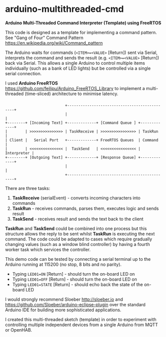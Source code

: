 # arduino-multithreaded-cmd

**Arduino Multi-Threaded Command Interpreter (Template) using FreeRTOS**

This code is designed as a template for implementing a command pattern. 
See "Gang of Four" Command Pattern https://en.wikipedia.org/wiki/Command_pattern

The Arduino waits for commands (`<ITEM>=<VALUE>` [Return]) sent via Serial,
interprets the command and sends the result (e.g. `<ITEM>=<VALUE>` [Return])
back via Serial.  This allows a single Arduino to control multiple items
individually (such as a bank of LED lights) but be controlled via a single
serial connection.

I used **Arduino FreeRTOS** https://github.com/feilipu/Arduino_FreeRTOS_Library
to implement a multi-threaded (time-sliced) architecture to minimise latency.
### 
                               +----------------------------------------------+
                               |                                              |
    +--------+ [Incoming Text] +-------------+ [Command Queue ] +-------------+
    |        | >>>>>>>>>>>>>>> | TaskReceive | >>>>>>>>>>>>>>>> | TaskRun     |
    | Client |   Serial Port   +-------------+ FreeRTOS Queues  | Command     |
    |        | <<<<<<<<<<<<<<< |  TaskSend   | <<<<<<<<<<<<<<<< | Interpreter |
    +--------+ [Outgoing Text] +-------------+ [Response Queue] +-------------+
                               |                                              |
                               +----------------------------------------------+
There are three tasks:

1. **TaskReceive** (serialEvent) - converts incoming characters into commands
2. **TaskRun** - receives commands, parses them, executes logic and sends result
3. **TaskSend** - receives result and sends the text back to the client

**TaskRun** and **TaskSend** could be combined into one process but this structure
allows the reply to be sent whilst **TaskRun** is executing the next command.
The code could be adapted to cases which require gradually changing values
(such as a window blind controller) by having a fourth worker task which
services the controller.

This demo code can be tested by connecting a serial terminal up to the
Arduino running at 115200 (no stop, 8 bits and no parity).

* Typing `LED01=ON` [Return]  -  should turn the on-board LED on
* Typing `LED01=OFF` [Return]  -  should turn the on-board LED on
* Typing `LED01=STATE` [Return]  -  should echo back the state of the on-board LED

I would strongly recommend Sloeber http://sloeber.io and https://github.com/Sloeber/arduino-eclipse-plugin 
over the standard Arduino IDE for building more sophisticated applications.

I created this multi-threaded sketch (template) in order to experiment with 
controlling multiple independent devices from a single Arduino from MQTT or 
OpenHAB.
